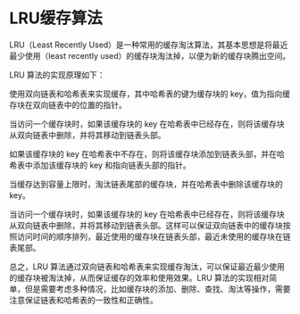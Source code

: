 # LRU缓存算法
LRU（Least Recently Used）是一种常用的缓存淘汰算法，其基本思想是将最近最少使用（least recently used）的缓存块淘汰掉，以便为新的缓存块腾出空间。

LRU 算法的实现原理如下：

使用双向链表和哈希表来实现缓存，其中哈希表的键为缓存块的 key，值为指向缓存块在双向链表中的位置的指针。

当访问一个缓存块时，如果该缓存块的 key 在哈希表中已经存在，则将该缓存块从双向链表中删除，并将其移动到链表头部。

如果该缓存块的 key 在哈希表中不存在，则将该缓存块添加到链表头部，并在哈希表中添加该缓存块的 key 和指向链表头部的指针。

当缓存达到容量上限时，淘汰链表尾部的缓存块，并在哈希表中删除该缓存块的 key。

当访问一个缓存块时，如果该缓存块的 key 在哈希表中已经存在，则将该缓存块从双向链表中删除，并将其移动到链表头部。这样可以保证双向链表中的缓存块按照访问时间的顺序排列，最近使用的缓存块在链表头部，最近未使用的缓存块在链表尾部。

总之，LRU 算法通过双向链表和哈希表来实现缓存淘汰，可以保证最近最少使用的缓存块被淘汰掉，从而保证缓存的效率和使用效果。LRU 算法的实现相对简单，但是需要考虑多种情况，比如缓存块的添加、删除、查找、淘汰等操作，需要注意保证链表和哈希表的一致性和正确性。

